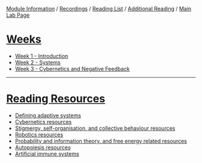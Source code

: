 [Module Information](https://canvas.sussex.ac.uk/courses/31028/pages/module-information) /
[Recordings](https://sussex.cloud.panopto.eu/Panopto/Pages/Sessions/List.aspx?embedded=1&nomobileprompt=true#folderID=%22d4805707-0576-4d13-9b0d-b0c000d75db9%22) /
[Reading List](https://sussex.leganto.exlibrisgroup.com/leganto/nui/lists/20810223540002461?auth=SAML) /
[Additional Reading](https://canvas.sussex.ac.uk/courses/31028/pages/reading-and-additional-information?module_item_id=1492560) /
[Main Lab Page](https://canvas.sussex.ac.uk/courses/31028/pages/main-labs-page)

# [Weeks](https://canvas.sussex.ac.uk/courses/31028/modules)
- [Week 1 - Introduction](https://github.com/LukeBirkett/study-planner/tree/main/825G5_Adaptive_Systems/week_1)
- [Week 2 - Systems](https://github.com/LukeBirkett/study-planner/tree/main/825G5_Adaptive_Systems/week_2)
- [Week 3 - Cybernetics and Negative Feedback](https://github.com/LukeBirkett/study-planner/tree/main/825G5_Adaptive_Systems/week_3)


--- 

# [Reading Resources](https://canvas.sussex.ac.uk/courses/31028/pages/reading-and-additional-information?module_item_id=1492560)
- [Defining adaptive systems](https://canvas.sussex.ac.uk/courses/31028/pages/defining-adaptive-systems)
- [Cybernetics resources](https://canvas.sussex.ac.uk/courses/31028/pages/cybernetics-resources)
- [Stigmergy, self-organisation, and collective behaviour resources](https://canvas.sussex.ac.uk/courses/31028/pages/stigmergy-self-organisation-and-collective-behaviour-resources)
- [Robotics resources](https://canvas.sussex.ac.uk/courses/31028/pages/robotics-resources)
- [Probability and information theory, and free energy related resources](https://canvas.sussex.ac.uk/courses/31028/pages/probability-and-information-theory-and-free-energy-related-resources)
- [Autopoiesis resources](https://canvas.sussex.ac.uk/courses/31028/pages/autopoiesis-resources)
- [Artificial immune systems](https://canvas.sussex.ac.uk/courses/31028/pages/artificial-immune-systems)
